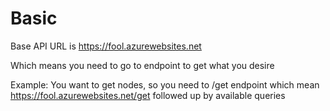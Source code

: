 # Basic

Base API URL is https://fool.azurewebsites.net

Which means you need to go to endpoint to get what you desire

Example: You want to get nodes, so you need to /get endpoint which mean https://fool.azurewebsites.net/get followed up by available queries
